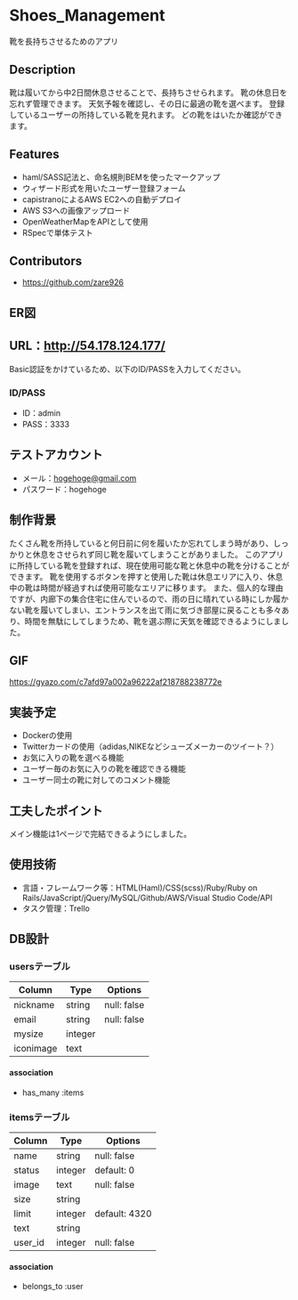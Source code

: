 # Shoes_Management
靴を長持ちさせるためのアプリ

## Description
靴は履いてから中2日間休息させることで、長持ちさせられます。
靴の休息日を忘れず管理できます。
天気予報を確認し、その日に最適の靴を選べます。
登録しているユーザーの所持している靴を見れます。
どの靴をはいたか確認ができます。


## Features
  - haml/SASS記法と、命名規則BEMを使ったマークアップ
  - ウィザード形式を用いたユーザー登録フォーム
  - capistranoによるAWS EC2への自動デプロイ
  - AWS S3への画像アップロード
  - OpenWeatherMapをAPIとして使用
  - RSpecで単体テスト

## Contributors
  - https://github.com/zare926

## ER図

## URL：http://54.178.124.177/
Basic認証をかけているため、以下のID/PASSを入力してください。

### ID/PASS
- ID：admin
- PASS：3333

## テストアカウント
- メール：hogehoge@gmail.com
- パスワード：hogehoge

## 制作背景
たくさん靴を所持していると何日前に何を履いたか忘れてしまう時があり、しっかりと休息をさせられず同じ靴を履いてしまうことがありました。
このアプリに所持している靴を登録すれば、現在使用可能な靴と休息中の靴を分けることができます。
靴を使用するボタンを押すと使用した靴は休息エリアに入り、休息中の靴は時間が経過すれば使用可能なエリアに移ります。
また、個人的な理由ですが、内廊下の集合住宅に住んでいるので、雨の日に晴れている時にしか履かない靴を履いてしまい、エントランスを出て雨に気づき部屋に戻ることも多々あり、時間を無駄にしてしまうため、靴を選ぶ際に天気を確認できるようにしました。

## GIF
https://gyazo.com/c7afd97a002a96222af218788238772e

## 実装予定
  - Dockerの使用
  - Twitterカードの使用（adidas,NIKEなどシューズメーカーのツイート？）
  - お気に入りの靴を選べる機能
  - ユーザー毎のお気に入りの靴を確認できる機能
  - ユーザー同士の靴に対してのコメント機能

## 工夫したポイント
メイン機能は1ページで完結できるようにしました。

## 使用技術
  - 言語・フレームワーク等：HTML(Haml)/CSS(scss)/Ruby/Ruby on Rails/JavaScript/jQuery/MySQL/Github/AWS/Visual Studio Code/API
  - タスク管理：Trello

## DB設計

### usersテーブル
|Column|Type|Options|
|------|----|-------|
|nickname|string|null: false|
|email|string|null: false|
|mysize|integer|
|iconimage|text|

#### association
  - has_many :items

### itemsテーブル
|Column|Type|Options|
|------|----|-------|
|name|string|null: false|
|status|integer|default: 0|
|image|text|null: false|
|size|string|
|limit|integer|default: 4320|
|text|string|
|user_id|integer|null: false|

#### association
  - belongs_to :user